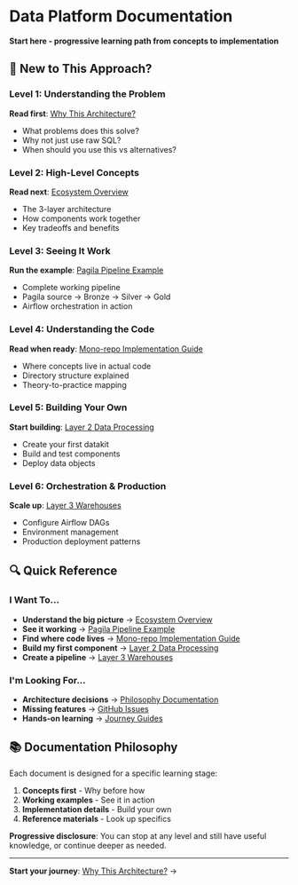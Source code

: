 # Data Platform Documentation

**Start here - progressive learning path from concepts to implementation**

## 🎯 New to This Approach?

### Level 1: Understanding the Problem
**Read first**: [Why This Architecture?](WHY-THIS-ARCHITECTURE.md)
- What problems does this solve?
- Why not just use raw SQL?
- When should you use this vs alternatives?

### Level 2: High-Level Concepts
**Read next**: [Ecosystem Overview](ECOSYSTEM-OVERVIEW.md)
- The 3-layer architecture
- How components work together
- Key tradeoffs and benefits

### Level 3: Seeing It Work
**Run the example**: [Pagila Pipeline Example](../layer3-warehouses/README.md)
- Complete working pipeline
- Pagila source → Bronze → Silver → Gold
- Airflow orchestration in action

### Level 4: Understanding the Code
**Read when ready**: [Mono-repo Implementation Guide](MONOREPO-IMPLEMENTATION-GUIDE.md)
- Where concepts live in actual code
- Directory structure explained
- Theory-to-practice mapping

### Level 5: Building Your Own
**Start building**: [Layer 2 Data Processing](../README-LAYER2-DATA-PROCESSING.md)
- Create your first datakit
- Build and test components
- Deploy data objects

### Level 6: Orchestration & Production
**Scale up**: [Layer 3 Warehouses](../README-LAYER3-WAREHOUSES.md)
- Configure Airflow DAGs
- Environment management
- Production deployment patterns

## 🔍 Quick Reference

### I Want To...
- **Understand the big picture** → [Ecosystem Overview](ECOSYSTEM-OVERVIEW.md)
- **See it working** → [Pagila Pipeline Example](../layer3-warehouses/README.md)
- **Find where code lives** → [Mono-repo Implementation Guide](MONOREPO-IMPLEMENTATION-GUIDE.md)
- **Build my first component** → [Layer 2 Data Processing](../README-LAYER2-DATA-PROCESSING.md)
- **Create a pipeline** → [Layer 3 Warehouses](../README-LAYER3-WAREHOUSES.md)

### I'm Looking For...
- **Architecture decisions** → [Philosophy Documentation](../ref/docs/philosophy/README.md)
- **Missing features** → [GitHub Issues](https://github.com/Troubladore/workstation-setup/issues)
- **Hands-on learning** → [Journey Guides](../ref/docs/journey/README.md)

## 📚 Documentation Philosophy

Each document is designed for a specific learning stage:

1. **Concepts first** - Why before how
2. **Working examples** - See it in action
3. **Implementation details** - Build your own
4. **Reference materials** - Look up specifics

**Progressive disclosure**: You can stop at any level and still have useful knowledge, or continue deeper as needed.

---

**Start your journey**: [Why This Architecture?](WHY-THIS-ARCHITECTURE.md) →

